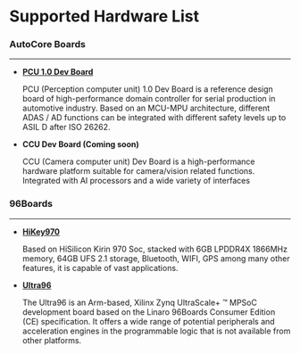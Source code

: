 # Supported Hardware List

### AutoCore Boards
---
- **[PCU 1.0 Dev Board](docs/Pcu_specification.md)**

  PCU (Perception computer unit) 1.0 Dev Board is a reference design board of high-performance domain controller for serial production in automotive industry. Based on an MCU-MPU architecture, different ADAS / AD functions can be integrated with different safety levels up to ASIL D after ISO 26262.

- **CCU Dev Board (Coming soon)**
    
  CCU (Camera computer unit) Dev Board is a high-performance hardware platform suitable for camera/vision related functions. Integrated with AI processors and a wide variety of interfaces

### 96Boards
---
- **[HiKey970](https://www.96boards.org/product/hikey970/)**

  Based on HiSilicon Kirin 970 Soc, stacked with 6GB LPDDR4X 1866MHz memory, 64GB UFS 2.1 storage, Bluetooth, WIFI, GPS among many other features, it is capable of vast applications. 

- **[Ultra96](https://www.96boards.org/product/ultra96/)**

  The Ultra96 is an Arm-based, Xilinx Zynq UltraScale+ ™ MPSoC development board based on the Linaro 96Boards Consumer Edition (CE) specification. It offers a wide range of potential peripherals and acceleration engines in the programmable logic that is not available from other platforms.
